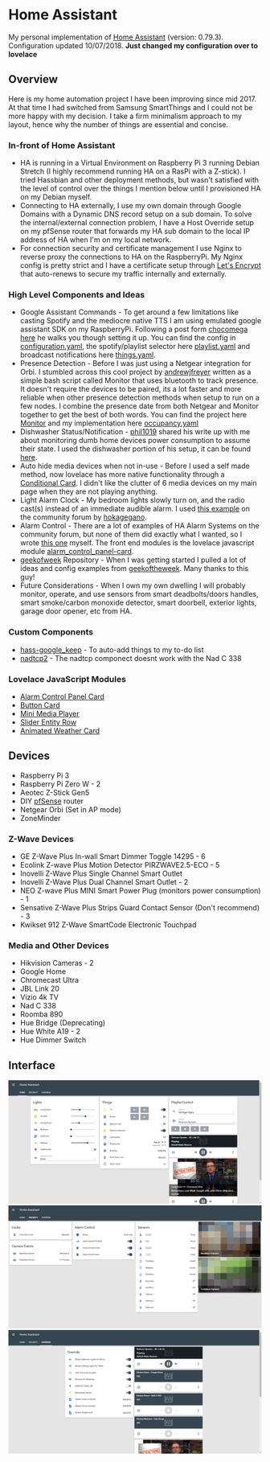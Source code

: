 # Home Assistant

My personal implementation of [Home Assistant](https://home-assistant.io) (version: 0.79.3).
Configuration updated 10/07/2018. **Just changed my configuration over to lovelace**

## Overview

Here is my home automation project I have been improving since mid 2017. At that time I had switched from Samsung SmartThings and I could not be more happy with my decision. I take a firm minimalism approach to my layout, hence why the number of things are essential and concise.

### In-front of Home Assistant

* HA is running in a Virtual Environment on Raspberry Pi 3 running Debian Stretch (I highly recommend running HA on a RasPi with a Z-stick). I tried Hassbian and other deployment methods, but wasn't satisfied with the level of control over the things I mention below until I provisioned HA on my Debian myself.
* Connecting to HA externally, I use my own domain through Google Domains with a Dynamic DNS record setup on a sub domain. To solve the internal/external connection problem, I have a Host Override setup on my pfSense router that forwards my HA sub domain to the local IP address of HA when I'm on my local network.
* For connection security and certificate management I use Nginx to reverse proxy the connections to HA on the RaspberryPi. My Nginx config is pretty strict and I have a certificate setup through [Let's Encrypt](https://letsencrypt.org/) that auto-renews to secure my traffic internally and externally.

### High Level Components and Ideas

* Google Assistant Commands - To get around a few limitations like casting Spotify and the mediocre native TTS I am using emulated google assistant SDK on my RaspberryPi. Following a post form [chocomega](https://community.home-assistant.io/u/chocomega) [here](https://community.home-assistant.io/t/community-hass-io-add-on-google-assistant-webserver-broadcast-messages-without-interrupting-music/37274/234) he walks you though setting it up. You can find the config in [configuration.yaml](configuration.yaml), the spotify/playlist selector here [playlist.yaml](packages/playlist.yaml) and broadcast notifications here [things.yaml](packages/things.yaml).
* Presence Detection - Before I was just using a Netgear integration for Orbi. I stumbled across this cool project by [andrewjfreyer](https://community.home-assistant.io/u/andrewjfreyer) written as a simple bash script called Monitor that uses bluetooth to track presence. It doesn't require the devices to be paired, its a lot faster and more reliable when other presence detection methods when setup to run on a few nodes. I combine the presence date from both Netgear and Monitor together to get the best of both words. You can find the project here [Monitor](https://community.home-assistant.io/t/monitor-reliable-multi-user-distributed-bluetooth-occupancy-presence-detection/68505) and my implementation here [occupancy.yaml](packages/occupancy.yaml)
* Dishwasher Status/Notification - [phil1019](https://www.reddit.com/user/phil1019) shared his write up with me about monitoring dumb home devices power consumption to assume their state. I used the dishwasher portion of his setup, it can be found [here](https://philhawthorne.com/making-dumb-dishwashers-and-washing-machines-smart-alerts-when-the-dishes-and-clothes-are-cleaned/).
* Auto hide media devices when not in-use - Before I used a self made method, now lovelace has more native functionality through a [Conditional Card](https://www.home-assistant.io/lovelace/conditional/). I didn't like the clutter of 6 media devices on my main page when they are not playing anything.
* Light Alarm Clock - My bedroom lights slowly turn on, and the radio cast(s) instead of an immediate audible alarm. I used [this example](https://community.home-assistant.io/t/creating-an-alarm-clock-updated/15195) on the community forum by [hokagegano](https://community.home-assistant.io/u/hokagegano).
* Alarm Control - There are a lot of examples of HA Alarm Systems on the community forum, but none of them did exactly what I wanted, so I wrote [this one](packages/security.yaml) myself. The front end modules is the lovelace javascript module [alarm_control_panel-card](https://github.com/ciotlosm/custom-lovelace/tree/master/alarm_control_panel-card).
* [geekofweek](https://github.com/geekofweek/homeassistant) Repository - When I was getting started I pulled a lot of ideas and config examples from [geekoftheweek](https://community.home-assistant.io/u/geekoftheweek). Many thanks to this guy!
* Future Considerations - When I own my own dwelling I will probably monitor, operate, and use sensors from smart deadbolts/doors handles, smart smoke/carbon monoxide detector, smart doorbell, exterior lights, garage door opener, etc from HA.

### Custom Components

* [hass-google_keep](https://github.com/aFrankLion/hass-google_keep) - To auto-add things to my to-do list
* [nadtcp2](https://gitlab.com/mindig.marton/ha-nadtcp) - The nadtcp componect doesnt work with the Nad C 338

### Lovelace JavaScript Modules

* [Alarm Control Panel Card](https://github.com/ciotlosm/custom-lovelace/tree/master/alarm_control_panel-card)
* [Button Card](https://github.com/kuuji/button-card)
* [Mini Media Player](https://github.com/kalkih/mini-media-player)
* [Slider Entity Row](https://github.com/thomasloven/lovelace-slider-entity-row)
* [Animated Weather Card](https://community.home-assistant.io/t/custom-animated-weather-card-for-lovelace/58338)

## Devices

* Raspberry Pi 3
* Raspberry Pi Zero W - 2
* Aeotec Z-Stick Gen5
* DIY [pfSense](https://www.pfsense.org/) router
* Netgear Orbi (Set in AP mode)
* ZoneMinder

### Z-Wave Devices

* GE Z-Wave Plus In-wall Smart Dimmer Toggle 14295 - 6
* Ecolink Z-wave Plus Motion Detector PIRZWAVE2.5-ECO - 5
* Inovelli Z-Wave Plus Single Channel Smart Outlet
* Inovelli Z-Wave Plus Dual Channel Smart Outlet - 2
* NEO Z-wave Plus MINI Smart Power Plug (monitors power consumption) - 1
* Sensative Z-Wave Plus Strips Guard Contact Sensor (Don't recommend) - 3
* Kwikset 912 Z-Wave SmartCode Electronic Touchpad

### Media and Other Devices

* Hikvision Cameras - 2
* Google Home
* Chromecast Ultra
* JBL Link 20
* Vizio 4k TV
* Nad C 338
* Roomba 890
* Hue Bridge (Deprecating)
* Hue White A19 - 2
* Hue Dimmer Switch

## Interface

![UI](images/ha_home.png)
![UI](images/ha_security.png)
![UI](images/ha_override.png)
